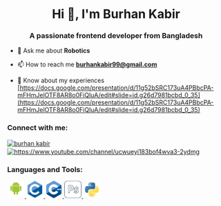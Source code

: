 <h1 align="center">Hi 👋, I'm Burhan Kabir</h1>
<h3 align="center">A passionate frontend developer from Bangladesh</h3>

- 💬 Ask me about **Robotics**

- 📫 How to reach me **burhankabir99@gmail.com**

- 📄 Know about my experiences [https://docs.google.com/presentation/d/11g52bSRC173uA4PBbcPA-mFHmJelOTF8AR8o0FiQluA/edit#slide=id.g26d7981bcbd_0_35](https://docs.google.com/presentation/d/11g52bSRC173uA4PBbcPA-mFHmJelOTF8AR8o0FiQluA/edit#slide=id.g26d7981bcbd_0_35)

<h3 align="left">Connect with me:</h3>
<p align="left">
<a href="https://fb.com/burhan kabir" target="blank"><img align="center" src="https://raw.githubusercontent.com/rahuldkjain/github-profile-readme-generator/master/src/images/icons/Social/facebook.svg" alt="burhan kabir" height="30" width="40" /></a>
<a href="https://www.youtube.com/c/https://www.youtube.com/channel/ucwueyi183bof4wva3-2ydmg" target="blank"><img align="center" src="https://raw.githubusercontent.com/rahuldkjain/github-profile-readme-generator/master/src/images/icons/Social/youtube.svg" alt="https://www.youtube.com/channel/ucwueyi183bof4wva3-2ydmg" height="30" width="40" /></a>
</p>

<h3 align="left">Languages and Tools:</h3>
<p align="left"> <a href="https://developer.android.com" target="_blank" rel="noreferrer"> <img src="https://raw.githubusercontent.com/devicons/devicon/master/icons/android/android-original-wordmark.svg" alt="android" width="40" height="40"/> </a> <a href="https://www.cprogramming.com/" target="_blank" rel="noreferrer"> <img src="https://raw.githubusercontent.com/devicons/devicon/master/icons/c/c-original.svg" alt="c" width="40" height="40"/> </a> <a href="https://www.w3schools.com/cpp/" target="_blank" rel="noreferrer"> <img src="https://raw.githubusercontent.com/devicons/devicon/master/icons/cplusplus/cplusplus-original.svg" alt="cplusplus" width="40" height="40"/> </a> <a href="https://www.photoshop.com/en" target="_blank" rel="noreferrer"> <img src="https://raw.githubusercontent.com/devicons/devicon/master/icons/photoshop/photoshop-line.svg" alt="photoshop" width="40" height="40"/> </a> <a href="https://www.python.org" target="_blank" rel="noreferrer"> <img src="https://raw.githubusercontent.com/devicons/devicon/master/icons/python/python-original.svg" alt="python" width="40" height="40"/> </a> </p>
